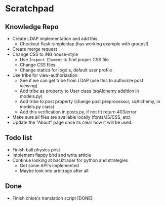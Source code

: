 # Scratchpad

## Knowledge Repo

- Create LDAP implementation and add this
    - Checkout flask-simpleldap (has working example with groups!)
- Create merge request
- Change CSS to ING house-style
    - Use `Inspect Element` to find proper CSS file
    - Change CSS files
    - Change statics for logo's, default user profile
- Use tribe for view-authorization:
    - See if we can get tribe from LDAP (use this to authorize post viewing)
    - Add tribe as property to User class (sqAlchemy addition in models.py)
    - Add tribe to post property (change post preprocessor, sqAlchemy, in models.py class)
    - Add this verification in posts.py, if not fit return 403/error
- Make sure all files are available locally (fonts/JS/CSS, etc)
- Update the "About" page once its clear how it will be used.

## Todo list

- Finish ball physics post
- Implement flappy bird and write article
- Continue looking at backtrader for python and strategies
    - Get some API's implemented
    - Maybe look into arbitrage after all


## Done

- Finish chloe's translation script [DONE]
